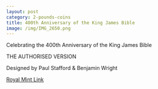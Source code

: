 ```yaml
---
layout: post
category: 2-pounds-coins
title: 400th Anniversary of the King James Bible
image: /img/IMG_2650.png
---
```


Celebrating the 400th Anniversary of the King James Bible

THE AUTHORISED VERSION

Designed by Paul Stafford & Benjamin Wright

[Royal Mint Link](http://www.royalmint.com/discover/uk-coins/coin-design-and-specifications/two-pound-coin/2011-king-james-bible)
